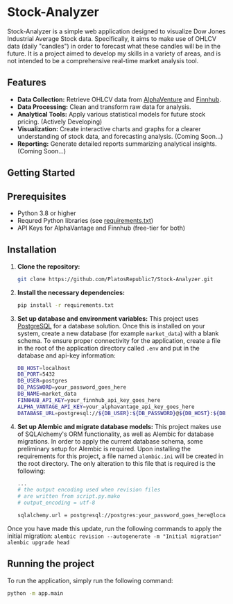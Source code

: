 # Stock-Analyzer

Stock-Analyzer is a simple web application designed to visualize Dow Jones Industrial Average Stock data. Specifically, it aims to make use of OHLCV data (daily "candles") in order to forecast what these candles will be in the future. It is a project aimed to develop my skills in a variety of areas, and is not intended to be a comprehensive real-time market analysis tool.

## Features
- **Data Collection:** Retrieve OHLCV data from [AlphaVenture](https://www.alphavantage.co/) and [Finnhub](https://finnhub.io/).
- **Data Processing:** Clean and transform raw data for analysis.
- **Analytical Tools:** Apply various statistical models for future stock pricing. (Actively Developing)
- **Visualization:** Create interactive charts and graphs for a clearer understanding of stock data, and forecasting analysis. (Coming Soon...)
- **Reporting:** Generate detailed reports summarizing analytical insights. (Coming Soon...)

## Getting Started

## Prerequisites

- Python 3.8 or higher
- Requred Python libraries (see [requirements.txt](requirements.txt))
- API Keys for AlphaVantage and Finnhub (free-tier for both)

## Installation

1. **Clone the repository:**
    ```bash
    git clone https://github.com/PlatosRepublic7/Stock-Analyzer.git
    ```

2. **Install the necessary dependencies:**
    ```bash
    pip install -r requirements.txt
    ```

3. **Set up database and environment variables:** This project uses [PostgreSQL](https://www.postgresql.org/download/) for a database solution. Once this is installed on your system, create a new database (for example `market_data`) with a blank schema. To ensure proper connectivity for the application, create a file in the root of the application directory called `.env` and put in the database and api-key information:
    ```bash
    DB_HOST=localhost
    DB_PORT=5432
    DB_USER=postgres
    DB_PASSWORD=your_password_goes_here
    DB_NAME=market_data
    FINNHUB_API_KEY=your_finnhub_api_key_goes_here
    ALPHA_VANTAGE_API_KEY=your_alphavantage_api_key_goes_here
    DATABASE_URL=postgresql://${DB_USER}:${DB_PASSWORD}@${DB_HOST}:${DB_PORT}/${DB_NAME}
    ```

4. **Set up Alembic and migrate database models:** This project makes use of SQLAlchemy's ORM functionality, as well as Alembic for database migrations. In order to apply the current database schema, some preliminary setup for Alembic is required. Upon installing the requirements for this project, a file named `alembic.ini` will be created in the root directory. The only alteration to this file that is required is the following:
    ```bash
    ...
    # the output encoding used when revision files
    # are written from script.py.mako
    # output_encoding = utf-8

    sqlalchemy.url = postgresql://postgres:your_password_goes_here@localhost:5432/market_data
    ```

Once you have made this update, run the following commands to apply the initial migration:
    ```
    alembic revision --autogenerate -m "Initial migration"
    ```
    ```
    alembic upgrade head
    ```


## Running the project

To run the application, simply run the following command:
```bash
python -m app.main
```
